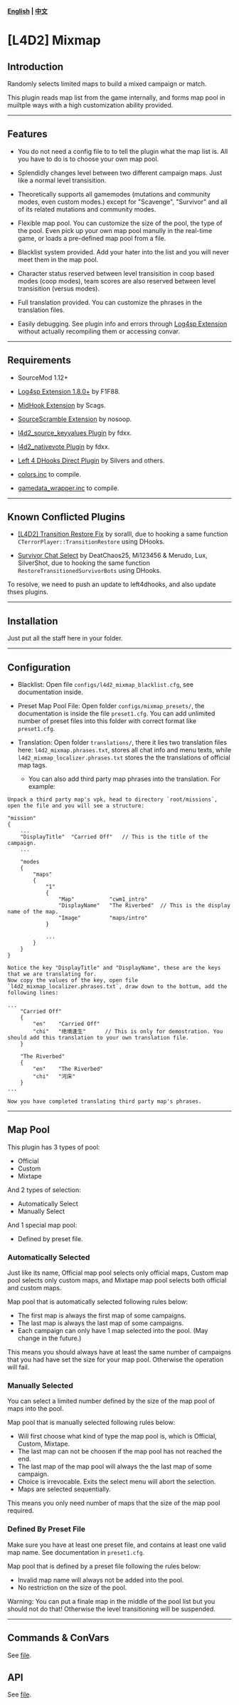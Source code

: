 **[English](./README.md) | [中文](./README-cn.md)**

# [L4D2] Mixmap

## Introduction

Randomly selects limited maps to build a mixed campaign or match.

This plugin reads map list from the game internally, and forms map pool in muiltple ways with a high customization ability provided.

<hr>

## Features

- You do not need a config file to to tell the plugin what the map list is. All you have to do is to choose your own map pool.

- Splendidly changes level between two different campaign maps. Just like a normal level transisition.

- Theoretically supports all gamemodes (mutations and community modes, even custom modes.) except for "Scavenge", "Survivor" and all of its related mutations and community modes.

- Flexible map pool. You can customize the size of the pool, the type of the pool. Even pick up your own map pool manully in the real-time game, or loads a pre-defined map pool from a file.

- Blacklist system provided. Add your hater into the list and you will never meet them in the map pool.

- Character status reserved between level transisition in coop based modes (coop modes), team scores are also reserved between level transisition (versus modes).

- Full translation provided. You can customize the phrases in the translation files.

- Easily debugging. See plugin info and errors through [Log4sp Extension](https://github.com/F1F88/sm-ext-log4sp) without actually recompiling them or accessing convar.

<hr>

## Requirements

- SourceMod 1.12+
- [Log4sp Extension 1.8.0+](https://github.com/F1F88/sm-ext-log4sp) by F1F88.
- [MidHook Extension](https://github.com/Scags/SM-MidHooks) by Scags.
- [SourceScramble Extension](https://github.com/nosoop/SMExt-SourceScramble) by nosoop.
- [l4d2_source_keyvalues Plugin](https://github.com/fdxx/l4d2_source_keyvalues) by fdxx.
- [l4d2_nativevote Plugin](https://github.com/fdxx/l4d2_nativevote) by fdxx.
- [Left 4 DHooks Direct Plugin](https://forums.alliedmods.net/showthread.php?t=321696) by Silvers and others.

- [colors.inc](https://github.com/SirPlease/L4D2-Competitive-Rework/blob/master/addons/sourcemod/scripting/include/colors.inc) to compile.
- [gamedata_wrapper.inc](https://github.com/blueblur0730/modified-plugins/blob/main/include/gamedata_wrapper.inc) to compile.

<hr>

## Known Conflicted Plugins

- [[L4D2] Transition Restore Fix](https://forums.alliedmods.net/showthread.php?t=336287) by soralll, due to hooking a same function `CTerrorPlayer::TransitionRestore` using DHooks.

- [Survivor Chat Select](https://forums.alliedmods.net/showthread.php?p=2607394) by DeatChaos25, Mi123456 & Merudo, Lux, SilverShot, due to hooking the same function `RestoreTransitionedSurvivorBots` using DHooks.

To resolve, we need to push an update to left4dhooks, and also update thses plugins.

<hr>

## Installation

Just put all the staff here in your folder.

<hr>

## Configuration

- Blacklist: Open file `configs/l4d2_mixmap_blacklist.cfg`, see documentation inside.

- Preset Map Pool File: Open folder `configs/mixmap_presets/`, the documentation is inside the file `preset1.cfg`. You can add unlimited number of preset files into this folder with correct format like `preset1.cfg`.

- Translation: Open folder `translations/`, there it lies two translation files here: `l4d2_mixmap.phrases.txt`, stores all chat info and menu texts, while `l4d2_mixmap_localizer.phrases.txt` stores the the translations of official map tags.  
  - You can also add third party map phrases into the translation. For example:

```
Unpack a third party map's vpk, head to directory `root/missions`, open the file and you will see a structure:

"mission"
{
    ...
    "DisplayTitle"	"Carried Off"   // This is the title of the campaign.
    ...

    "modes
    {
        "maps"
        {
            "1"
            {
                "Map"           "cwm1_intro"
                "DisplayName"   "The Riverbed"  // This is the display name of the map.
                "Image"         "maps/intro"
            }

            ...
        }
    }
}

Notice the key "DisplayTitle" and "DisplayName", these are the keys that we are translating for.
Now copy the values of the key, open file `l4d2_mixmap_localizer.phrases.txt`, draw down to the bottum, add the following lines:

...
    "Carried Off"
    {
        "en"    "Carried Off"
        "chi"   "绝境逢生"      // This is only for demostration. You should add this translation to your own translation file.
    }

    "The Riverbed"
    {
        "en"    "The Riverbed"
        "chi"   "河床"
    }
...

Now you have completed translating third party map's phrases.
```

<hr>

## Map Pool

This plugin has 3 types of pool: 

- Official
- Custom
- Mixtape

And 2 types of selection:

- Automatically Select
- Manually Select

And 1 special map pool:

- Defined by preset file.

### Automatically Selected

Just like its name, Official map pool selects only official maps, Custom map pool selects only custom maps, and Mixtape map pool selects both official and custom maps.

Map pool that is automatically selected following rules below:

- The first map is always the first map of some campaigns.
- The last map is always the last map of some campaigns.
- Each campaign can only have 1 map selected into the pool. (May change in the future.)

This means you should always have at least the same number of campaigns that you had have set the size for your map pool. Otherwise the operation will fail.

### Manually Selected

You can select a limited number defined by the size of the map pool of maps into the pool.

Map pool that is manually selected following rules below:

- Will first choose what kind of type the map pool is, which is Official, Custom, Mixtape.
- The last map can not be choosen if the map pool has not reached the end.
- The last map of the map pool will always the the last map of some campaign.
- Choice is irrevocable. Exits the select menu will abort the selection.
- Maps are selected sequentially.

This means you only need number of maps that the size of the map pool required.

### Defined By Preset File

Make sure you have at least one preset file, and contains at least one valid map name. See documentation in `preset1.cfg`.

Map pool that is defined by a preset file following the rules below:

- Invalid map name will always not be added into the pool.
- No restriction on the size of the pool.

Warning: You can put a finale map in the middle of the pool list but you should not do that! Otherwise the level transitioning will be suspended.

<hr>

## Commands & ConVars

See [file](./scripting/l4d2_mixmap/setup.sp).

## API

See [file](https://github.com/blueblur0730/modified-plugins/blob/main/include/l4d2_mixmap.inc).